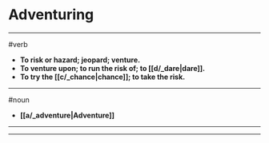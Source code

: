 # Adventuring
---
#verb
- **To risk or hazard; jeopard; venture.**
- **To venture upon; to run the risk of; to [[d/_dare|dare]].**
- **To try the [[c/_chance|chance]]; to take the risk.**
---
#noun
- **[[a/_adventure|Adventure]]**
---
---
